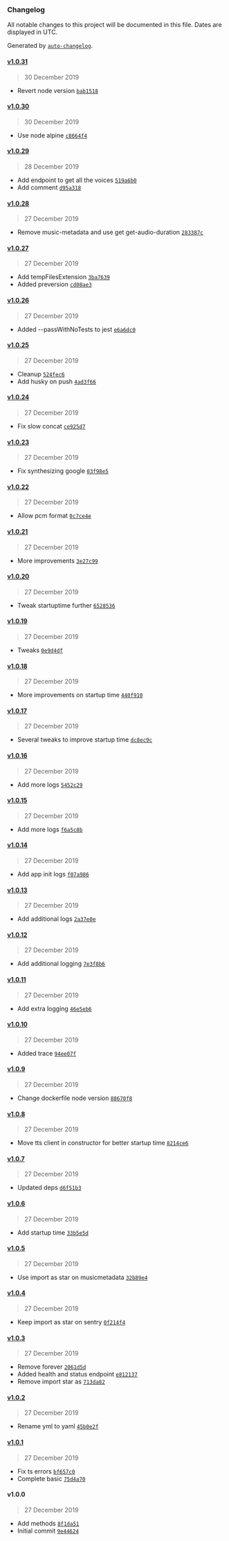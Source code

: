 ### Changelog

All notable changes to this project will be documented in this file. Dates are displayed in UTC.

Generated by [`auto-changelog`](https://github.com/CookPete/auto-changelog).

#### [v1.0.31](https://github.com/jvandenaardweg/playpost-synthesizer/compare/v1.0.30...v1.0.31)

> 30 December 2019

- Revert node version [`bab1518`](https://github.com/jvandenaardweg/playpost-synthesizer/commit/bab1518afa244fa45261991e66b841fbc2202fe3)

#### [v1.0.30](https://github.com/jvandenaardweg/playpost-synthesizer/compare/v1.0.29...v1.0.30)

> 30 December 2019

- Use node alpine [`c8664f4`](https://github.com/jvandenaardweg/playpost-synthesizer/commit/c8664f413d103269ce240fcc61234eb1444cd622)

#### [v1.0.29](https://github.com/jvandenaardweg/playpost-synthesizer/compare/v1.0.28...v1.0.29)

> 28 December 2019

- Add endpoint to get all the voices [`519a6b0`](https://github.com/jvandenaardweg/playpost-synthesizer/commit/519a6b09ecb600d6abb92fbc472e2044a22766e1)
- Add comment [`d95a318`](https://github.com/jvandenaardweg/playpost-synthesizer/commit/d95a3187db8719e1acab7097de577891ee18501c)

#### [v1.0.28](https://github.com/jvandenaardweg/playpost-synthesizer/compare/v1.0.27...v1.0.28)

> 27 December 2019

- Remove music-metadata and use get get-audio-duration [`283387c`](https://github.com/jvandenaardweg/playpost-synthesizer/commit/283387c3e1f232c4e584dedabfa559b8f84e2f14)

#### [v1.0.27](https://github.com/jvandenaardweg/playpost-synthesizer/compare/v1.0.26...v1.0.27)

> 27 December 2019

- Add tempFilesExtension [`3ba7639`](https://github.com/jvandenaardweg/playpost-synthesizer/commit/3ba76399898b232bd624053a7c9a892d208f3712)
- Added preversion [`cd08ae3`](https://github.com/jvandenaardweg/playpost-synthesizer/commit/cd08ae325360579b12cce6a1d71caa4d1caf4b8b)

#### [v1.0.26](https://github.com/jvandenaardweg/playpost-synthesizer/compare/v1.0.25...v1.0.26)

> 27 December 2019

- Added --passWithNoTests to jest [`e6a6dc0`](https://github.com/jvandenaardweg/playpost-synthesizer/commit/e6a6dc0ae7bbb566214231fc7a5f4cb8218aa236)

#### [v1.0.25](https://github.com/jvandenaardweg/playpost-synthesizer/compare/v1.0.24...v1.0.25)

> 27 December 2019

- Cleanup [`524fec6`](https://github.com/jvandenaardweg/playpost-synthesizer/commit/524fec698d963d952c91eaa57687049456a16deb)
- Add husky on push [`4ad3f66`](https://github.com/jvandenaardweg/playpost-synthesizer/commit/4ad3f66ec9a774c73ac8361dd1ccc4797cba6bea)

#### [v1.0.24](https://github.com/jvandenaardweg/playpost-synthesizer/compare/v1.0.23...v1.0.24)

> 27 December 2019

- Fix slow concat [`ce925d7`](https://github.com/jvandenaardweg/playpost-synthesizer/commit/ce925d7f14fbefd6a488304738e82e03f7afcc54)

#### [v1.0.23](https://github.com/jvandenaardweg/playpost-synthesizer/compare/v1.0.22...v1.0.23)

> 27 December 2019

- Fix synthesizing google [`03f98e5`](https://github.com/jvandenaardweg/playpost-synthesizer/commit/03f98e530a64e5c26f886d9a0d693d734131b3a1)

#### [v1.0.22](https://github.com/jvandenaardweg/playpost-synthesizer/compare/v1.0.21...v1.0.22)

> 27 December 2019

- Allow pcm format [`0c7ce4e`](https://github.com/jvandenaardweg/playpost-synthesizer/commit/0c7ce4e4eb94fa47e78ec1a09df02f0492b13562)

#### [v1.0.21](https://github.com/jvandenaardweg/playpost-synthesizer/compare/v1.0.20...v1.0.21)

> 27 December 2019

- More improvements [`3e27c99`](https://github.com/jvandenaardweg/playpost-synthesizer/commit/3e27c99a0928fe0494fa8a33cf2e1a2183e423de)

#### [v1.0.20](https://github.com/jvandenaardweg/playpost-synthesizer/compare/v1.0.19...v1.0.20)

> 27 December 2019

- Tweak startuptime further [`6528536`](https://github.com/jvandenaardweg/playpost-synthesizer/commit/6528536193ee87468e28820d7d74b097383690f4)

#### [v1.0.19](https://github.com/jvandenaardweg/playpost-synthesizer/compare/v1.0.18...v1.0.19)

> 27 December 2019

- Tweaks [`0e9d4df`](https://github.com/jvandenaardweg/playpost-synthesizer/commit/0e9d4df8a2882d603fbfa980fa298ff6a8bcdb82)

#### [v1.0.18](https://github.com/jvandenaardweg/playpost-synthesizer/compare/v1.0.17...v1.0.18)

> 27 December 2019

- More improvements on startup time [`440f910`](https://github.com/jvandenaardweg/playpost-synthesizer/commit/440f910b332950cafd07df724847c14b43edfae5)

#### [v1.0.17](https://github.com/jvandenaardweg/playpost-synthesizer/compare/v1.0.16...v1.0.17)

> 27 December 2019

- Several tweaks to improve startup time [`dc8ec9c`](https://github.com/jvandenaardweg/playpost-synthesizer/commit/dc8ec9c7582dda301ecbfbbb945e4fde9370cc2c)

#### [v1.0.16](https://github.com/jvandenaardweg/playpost-synthesizer/compare/v1.0.15...v1.0.16)

> 27 December 2019

- Add more logs [`5452c29`](https://github.com/jvandenaardweg/playpost-synthesizer/commit/5452c2917d1f93b456fe671e33cc7be49fa6e956)

#### [v1.0.15](https://github.com/jvandenaardweg/playpost-synthesizer/compare/v1.0.14...v1.0.15)

> 27 December 2019

- Add more logs [`f6a5c8b`](https://github.com/jvandenaardweg/playpost-synthesizer/commit/f6a5c8ba089bc4fecf4869c4a948c34e87075fc3)

#### [v1.0.14](https://github.com/jvandenaardweg/playpost-synthesizer/compare/v1.0.13...v1.0.14)

> 27 December 2019

- Add app init logs [`f07a986`](https://github.com/jvandenaardweg/playpost-synthesizer/commit/f07a9868a756da6a631dc37dd9cce643ccffcf8d)

#### [v1.0.13](https://github.com/jvandenaardweg/playpost-synthesizer/compare/v1.0.12...v1.0.13)

> 27 December 2019

- Add additional logs [`2a37e0e`](https://github.com/jvandenaardweg/playpost-synthesizer/commit/2a37e0e56645e984f7aacd4cf64ac62f7dcf1059)

#### [v1.0.12](https://github.com/jvandenaardweg/playpost-synthesizer/compare/v1.0.11...v1.0.12)

> 27 December 2019

- Add additional logging [`7e3f8b6`](https://github.com/jvandenaardweg/playpost-synthesizer/commit/7e3f8b64da895cad5453cb7236c9275ad1d8dafc)

#### [v1.0.11](https://github.com/jvandenaardweg/playpost-synthesizer/compare/v1.0.10...v1.0.11)

> 27 December 2019

- Add extra logging [`46e5eb6`](https://github.com/jvandenaardweg/playpost-synthesizer/commit/46e5eb66ff4d964eeacabe2be70debcc8c7fa632)

#### [v1.0.10](https://github.com/jvandenaardweg/playpost-synthesizer/compare/v1.0.9...v1.0.10)

> 27 December 2019

- Added trace [`94ee07f`](https://github.com/jvandenaardweg/playpost-synthesizer/commit/94ee07f741785e1d753e26b067c8bd00ddcd506b)

#### [v1.0.9](https://github.com/jvandenaardweg/playpost-synthesizer/compare/v1.0.8...v1.0.9)

> 27 December 2019

- Change dockerfile node version [`88670f8`](https://github.com/jvandenaardweg/playpost-synthesizer/commit/88670f850791ebdf89715f6471bacc7ce6b07f27)

#### [v1.0.8](https://github.com/jvandenaardweg/playpost-synthesizer/compare/v1.0.7...v1.0.8)

> 27 December 2019

- Move tts client in constructor for better startup time [`8214ce6`](https://github.com/jvandenaardweg/playpost-synthesizer/commit/8214ce6bdeb69b901e16bf234d603efa00361e3a)

#### [v1.0.7](https://github.com/jvandenaardweg/playpost-synthesizer/compare/v1.0.6...v1.0.7)

> 27 December 2019

- Updated deps [`d6f51b3`](https://github.com/jvandenaardweg/playpost-synthesizer/commit/d6f51b342387994c1961294ec2d3f9e34094ed8c)

#### [v1.0.6](https://github.com/jvandenaardweg/playpost-synthesizer/compare/v1.0.5...v1.0.6)

> 27 December 2019

- Add startup time [`33b5e5d`](https://github.com/jvandenaardweg/playpost-synthesizer/commit/33b5e5db45e3765045de43d88d13d73fdbc30308)

#### [v1.0.5](https://github.com/jvandenaardweg/playpost-synthesizer/compare/v1.0.4...v1.0.5)

> 27 December 2019

- Use import as star on musicmetadata [`32b89e4`](https://github.com/jvandenaardweg/playpost-synthesizer/commit/32b89e44f2a4042a1a9641b69cdba7100a5c74cf)

#### [v1.0.4](https://github.com/jvandenaardweg/playpost-synthesizer/compare/v1.0.3...v1.0.4)

> 27 December 2019

- Keep import as star on sentry [`0f214f4`](https://github.com/jvandenaardweg/playpost-synthesizer/commit/0f214f4c47d0d47fa7078a92f68cdcb4b052a5cc)

#### [v1.0.3](https://github.com/jvandenaardweg/playpost-synthesizer/compare/v1.0.2...v1.0.3)

> 27 December 2019

- Remove forever [`2061d5d`](https://github.com/jvandenaardweg/playpost-synthesizer/commit/2061d5d84ec6bbb8fccd2be2d86640b8ed712c34)
- Added health and status endpoint [`e812137`](https://github.com/jvandenaardweg/playpost-synthesizer/commit/e812137358ebd5320132f33a7b8a01fc3338335a)
- Remove import star as [`713da82`](https://github.com/jvandenaardweg/playpost-synthesizer/commit/713da82337c6460e49e8ff57119deb2776e8ca6d)

#### [v1.0.2](https://github.com/jvandenaardweg/playpost-synthesizer/compare/v1.0.1...v1.0.2)

> 27 December 2019

- Rename yml to yaml [`45b0e2f`](https://github.com/jvandenaardweg/playpost-synthesizer/commit/45b0e2fd7d9e15d76ba4c4e89992864316e243ec)

#### [v1.0.1](https://github.com/jvandenaardweg/playpost-synthesizer/compare/v1.0.0...v1.0.1)

> 27 December 2019

- Fix ts errors [`bf657c0`](https://github.com/jvandenaardweg/playpost-synthesizer/commit/bf657c0529a57e286f07dd9791295dce6fb1ca98)
- Complete basic [`75d4a70`](https://github.com/jvandenaardweg/playpost-synthesizer/commit/75d4a704dd505897a063c62fb10eb7d974e5a48b)

#### v1.0.0

> 27 December 2019

- Add methods [`8f1da51`](https://github.com/jvandenaardweg/playpost-synthesizer/commit/8f1da51e8f47c612a918c40d3c6835c538963a22)
- Initial commit [`9e44624`](https://github.com/jvandenaardweg/playpost-synthesizer/commit/9e4462468624840993bfd2f29cc29415802047a8)
